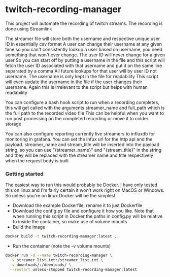 # twitch-recording-manager
This project will automate the recording of twitch streams. The recording is done using Streamlink


The streamer file will store both the username and respective unique user ID in essentially csv format
A user can change their username at any given time so you can't consistently lookup a user based on username, you need something that won't ever change. The user ID will never change for a given user
So you can start off by putting a username in the file and this script will fetch the user ID associated with that username and put it on the same line separated by a comma
All future lookups for that user will by user ID not username. The username is only kept in the file for readability
This script will even update the username in the file if the user changes their username. Again this is irrelevant to the script but helps with human readability

You can configure a bash hook script to run when a recording completes, this will get called with the arguments streamer_name and full_path which is the full path to the recorded video file
This can be helpful when you want to run post processing on the completed recording or move it to colder storage

You can also configure reporting currently live streamers to influxdb for monitoring in grafana. You can set the infux url for the http api and the payload. streamer_name and stream_title will be inserted into the payload string, so you can use "{streamer_name}" and "{stream_title}" in the string and they will be replaced with the streamer name and title respectively when the request body is built

### Getting started

The easiest way to run this would probably be Docker. I have only tested this on linux and I'm fairly certain it won't work right on MacOS or Windows. So unless you're on linux Docker will be the simplest
- Download the example Dockerfile, rename it to just Dockerfile
- Download the config.py file and configure it how you like. Note that when running this script in Docker the paths in config.py will be relative to inside the container, so make use of volume mounts
- Build the image 

``` bash
docker build -t twitch-recording-manager:latest .
```

- Run the container (note the -v volume mounts)

``` bash
docker run -d --name twitch-recording-manager \
  -v streamer_list.txt:/streamer_list.txt \
  -v downloads/:/downloads/ \
  --restart unless-stopped twitch-recording-manager:latest
```
